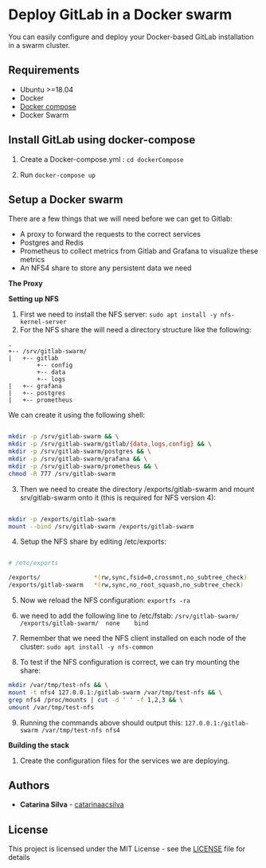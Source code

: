 # Deploy GitLab in a Docker swarm

You can easily configure and deploy your Docker-based GitLab installation in a swarm cluster.


## Requirements

- Ubuntu >=18.04
- Docker
- [Docker compose](https://docs.docker.com/compose/install/)
- Docker Swarm


## Install GitLab using docker-compose

1. Create a Docker-compose.yml : `cd dockerCompose`

2. Run `docker-compose up`



## Setup a Docker swarm

There are a few things that we will need before we can get to Gitlab:

- A proxy to forward the requests to the correct services
- Postgres and Redis
- Prometheus to collect metrics from Gitlab and Grafana to visualize these metrics
- An NFS4 share to store any persistent data we need

**The Proxy**

**Setting up NFS**

1. First we need to install the NFS server: `sudo apt install -y nfs-kernel-server` 
2. For the NFS share the will need a directory structure like the following:

```console
.
+-- /srv/gitlab-swarm/
|   +-- gitlab 
        +-- config
        +-- data
        +-- logs
|   +-- grafana     
|   +-- postgres
|   +-- prometheus
```

We can create it using the following shell:

```bash

mkdir -p /srv/gitlab-swarm && \
mkdir -p /srv/gitlab-swarm/gitlab/{data,logs,config} && \
mkdir -p /srv/gitlab-swarm/postgres && \
mkdir -p /srv/gitlab-swarm/grafana && \
mkdir -p /srv/gitlab-swarm/prometheus && \
chmod -R 777 /srv/gitlab-swarm

```

3. Then we need to create the directory /exports/gitlab-swarm and mount srv/gitlab-swarm onto it (this is required for NFS version 4):

``` bash

mkdir -p /exports/gitlab-swarm
mount --bind /srv/gitlab-swarm /exports/gitlab-swarm

```

4. Setup the NFS share by editing /etc/exports:

``` bash

# /etc/exports

/exports/               *(rw,sync,fsid=0,crossmnt,no_subtree_check)
/exports/gitlab-swarm   *(rw,sync,no_root_squash,no_subtree_check)

```

5. Now we reload the NFS configuration: `exportfs -ra`

6. we need to add the following line to /etc/fstab: `/srv/gitlab-swarm/      /exports/gitlab-swarm/  none    bind`

7. Remember that we need the NFS client installed on each node of the cluster: `sudo apt install -y nfs-common`

8. To test if the NFS configuration is correct, we can try mounting the share:

``` bash
mkdir /var/tmp/test-nfs && \
mount -t nfs4 127.0.0.1:/gitlab-swarm /var/tmp/test-nfs && \
grep nfs4 /proc/mounts | cut -d ' ' -f 1,2,3 && \
umount /var/tmp/test-nfs

```

9. Running the commands above should output this: `127.0.0.1:/gitlab-swarm /var/tmp/test-nfs nfs4`


**Building the stack**

1. Create the configuration files for the services we are deploying.



## Authors

* **Catarina Silva** - [catarinaacsilva](https://github.com/catarinaacsilva)

## License

This project is licensed under the MIT License - see the [LICENSE](LICENSE) file for details